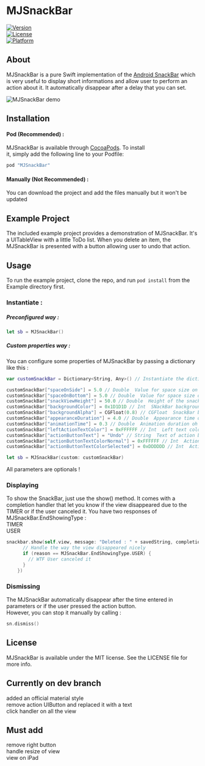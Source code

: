# MJSnackBar		

 <!--[![CI Status](http://img.shields.io/travis/Maxime Junger/MJSnackBar.svg?style=flat)](https://travisci.org/Maxime Junger/MJSnackBar)-->  
 [![Version](https://img.shields.io/cocoapods/v/MJSnackBar.svg?style=flat)](http://cocoapods.org/pods/MJSnackBar)			       
 [![License](https://img.shields.io/cocoapods/l/MJSnackBar.svg?style=flat)](http://cocoapods.org/pods/MJSnackBar)			        
 [![Platform](https://img.shields.io/cocoapods/p/MJSnackBar.svg?style=flat)](http://cocoapods.org/pods/MJSnackBar)				 

 ## About																	   

 MJSnackBar is a pure Swift implementation of the [Android SnackBar](https://www.google.com/design/spec/components/snackbarstoasts.html#snackbarstoastsusage) which is very useful to display short informations and allow user to perform an action about it. It automatically disappear after a delay that you can set.  

 ![MJSnackBar demo](http://i.imgur.com/kwWNE0Y.gif)		

 ## Installation							

 #### Pod (Recommended) :							
 MJSnackBar is available through [CocoaPods](http://cocoapods.org). To install		
 it, simply add the following line to your Podfile:		     	

 ```ruby
 pod "MJSnackBar"		
 ``` 				

 #### Manually (Not Recommended) :		
 You can download the project and add the files manually but it won't be updated		


 ## Example Project		

 The included example project provides a demonstration of MJSnackBar. It's a UITableView with a little ToDo list. When you delete an item, the MJSnackBar is presented with a button allowing user to undo that action.  

 ## Usage

 To run the example project, clone the repo, and run `pod install` from the Example directory first.		

 ### Instantiate :		

 ##### Preconfigured way :		
 ```swift	       	   
 let sb = MJSnackBar()		
 ``` 	 

 ##### Custom properties way :		
 You can configure some properties of MJSnackBar by passing a dictionary like this :		
 ```swift	    	 
 var customSnackBar = Dictionary<String, Any>() // Instantiate the dictionary		

 customSnackBar["spaceOnSide"] = 5.0 // Double  Value for space size on each side		
 customSnackBar["spaceOnBottom"] = 5.0 // Double  Value for space size on bottom			
 customSnackBar["snackViewHeight"] = 50.0 // Double  Height of the snack view					
 customSnackBar["backgroundColor"] = 0x1D1D1D // Int  SNackBar background color					
 customSnackBar["backgroundAlpha"] = CGFloat(0.8) // CGFloat  SnackBar background alpha				 
 customSnackBar["appearanceDuration"] = 4.0 // Double  Appearance time of the SnackBar				  
 customSnackBar["animationTime"] = 0.3 // Double  Animation duration oh the SnackBar					   
 customSnackBar["leftActionTextColor"] = 0xFFFFFF // Int  Left text color   						   
 customSnackBar["actionButtonText"] = "Undo" // String  Text of action button						    
 customSnackBar["actionButtonTextColorNormal"] = 0xFFFFFF // Int  Action button color normal				     
 customSnackBar["actionButtonTextColorSelected"] = 0xDDDDDD // Int  Action button color selected			      

 let sb = MJSnackBar(custom: customSnackBar)		
 ``` 	 
 All parameters are optionals !		

 ### Displaying

 To show the SnackBar, just use the show() method. It comes with a completion handler that let you know if the view disappeared due to the TIMER or if the user canceled it. You have two responses of MJSnackBar.EndShowingType :  
  TIMER     
  USER

 ```swift		
 snackbar.show(self.view, message: "Deleted : " + savedString, completion: {reason in		
       // Handle the way the view disappeared nicely			    
       if (reason == MJSnackBar.EndShowingType.USER) {				
         // WTF User canceled it		      				
       }    
     })

 ```			

 ### Dismissing			

 The MJSnackBar automatically disappear after the time entered in parameters or if the user pressed the action button.	 
 However, you can stop it manually by calling :   	
 ```swift     
 sn.dismiss()
 ```			

 ## License				

 MJSnackBar is available under the MIT license. See the LICENSE file for more info.		

 ## Currently on dev branch		
  added an official material style		
  remove action UIButton and replaced it with a text		
  click handler on all the view	   

 ## Must add		
  remove right button		
  handle resize of view		
  view on iPad
